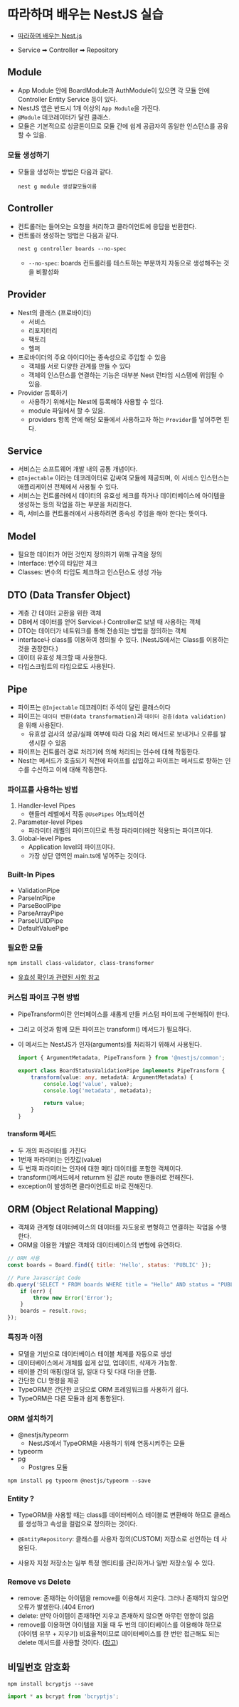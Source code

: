 # 따라하며 배우는 NestJS 실습

-   [따라하며 배우는 Nest.js](https://www.inflearn.com/course/%EB%94%B0%EB%9D%BC%ED%95%98%EB%8A%94-%EB%84%A4%EC%8A%A4%ED%8A%B8-%EC%A0%9C%EC%9D%B4%EC%97%90%EC%8A%A4/dashboard)

-   Service ➡ Controller ➡ Repository

## Module

-   App Module 안에 BoardModule과 AuthModule이 있으면 각 모듈 안에 Controller Entity Service 등이 있다.
-   NestJS 앱은 반드시 1개 이상의 `App Module`을 가진다.
-   `@Module` 데코레이터가 달린 클래스.
-   모듈은 기본적으로 싱글톤이므로 모듈 간에 쉽게 공급자의 동일한 인스턴스를 공유할 수 있음.

### 모듈 생성하기

-   모듈을 생성하는 방법은 다음과 같다.
    ```
    nest g module 생성할모듈이름
    ```

## Controller

-   컨트롤러는 들어오는 요청을 처리하고 클라이언트에 응답을 반환한다.
-   컨트롤러 생성하는 방법은 다음과 같다.
    ```
    nest g controller boards --no-spec
    ```
    -   `--no-spec`: boards 컨트롤러를 테스트하는 부분까지 자동으로 생성해주는 것을 비활성화

## Provider

-   Nest의 클래스 (프로바이더)
    -   서비스
    -   리포지터리
    -   팩토리
    -   헬퍼
-   프로바이더의 주요 아이디어는 종속성으로 주입할 수 있음
    -   객체를 서로 다양한 관계를 만들 수 있다
    -   객체의 인스턴스를 연결하는 기능은 대부분 Nest 런타임 시스템에 위임될 수 있음.
-   Provider 등록하기
    -   사용하기 위해서는 Nest에 등록해야 사용할 수 있다.
    -   module 파일에서 할 수 있음.
    -   providers 항목 안에 해당 모듈에서 사용하고자 하는 `Provider`를 넣어주면 된다.

## Service

-   서비스는 소프트웨어 개발 내의 공통 개념이다.
-   `@Injectable` 이라는 데코레이터로 감싸여 모듈에 제공되며, 이 서비스 인스턴스는 애플리케이션 전체에서 사용될 수 있다.
-   서비스는 컨트롤러에서 데이터의 유효성 체크를 하거나 데이터베이스에 아이템을 생성하는 등의 작업을 하는 부분을 처리한다.
-   즉, 서비스를 컨트롤러에서 사용하려면 종속성 주입을 해야 한다는 뜻이다.

## Model

-   필요한 데이터가 어떤 것인지 정의하기 위해 규격을 정의
-   Interface: 변수의 타입만 체크
-   Classes: 변수의 타입도 체크하고 인스턴스도 생성 가능

## DTO (Data Transfer Object)

-   계층 간 데이터 교환을 위한 객체
-   DB에서 데이터를 얻어 Service나 Controller로 보낼 때 사용하는 객체
-   DTO는 데이터가 네트워크를 통해 전송되는 방법을 정의하는 객체
-   interface나 class를 이용하여 정의될 수 있다. (NestJS에서는 Class를 이용하는 것을 권장한다.)
-   데이터 유효성 체크할 때 사용한다.
-   타입스크립트의 타입으로도 사용된다.

## Pipe

-   파이프는 `@Injectable` 데코레이터 주석이 달린 클래스이다
-   파이프는 `데이터 변환(data transformation)`과 `데이터 검증(data validation)`을 위해 사용된다.
    -   유효성 검사의 성공/실패 여부에 따라 다음 처리 메서드로 보내거나 오류를 발생시킬 수 있음
-   파이프는 컨트롤러 경로 처리기에 의해 처리되는 인수에 대해 작동한다.
-   Nest는 메서드가 호출되기 직전에 파이프를 삽입하고 파이프는 메서드로 향하는 인수를 수신하고 이에 대해 작동한다.

### 파이프를 사용하는 방법

1. Handler-level Pipes
    - 핸들러 레벨에서 작동 `@UsePipes` 어노테이션
2. Parameter-level Pipes
    - 파라미터 레벨의 파이프이므로 특정 파라미터에만 적용되는 파이프이다.
3. Global-level Pipes
    - Application level의 파이프이다.
    - 가장 상단 영역인 main.ts에 넣어주는 것이다.

### Built-In Pipes

-   ValidationPipe
-   ParseIntPipe
-   ParseBoolPipe
-   ParseArrayPipe
-   ParseUUIDPipe
-   DefaultValuePipe

### 필요한 모듈

```
npm install class-validator, class-transformer
```

-   [유효성 확인과 관련된 사항 참고](https://github.com/typestack/class-validator#manual-validation)

### 커스텀 파이프 구현 방법

-   PipeTransform이란 인터페이스를 새롭게 만들 커스텀 파이프에 구현해줘야 한다.
-   그리고 이것과 함께 모든 파이프는 transform() 메서드가 필요하다.
-   이 메서드는 NestJS가 인자(arguments)를 처리하기 위해서 사용된다.

    ```ts
    import { ArgumentMetadata, PipeTransform } from '@nestjs/common';

    export class BoardStatusValidationPipe implements PipeTransform {
        transform(value: any, metadatA: ArgumentMetadata) {
            console.log('value', value);
            console.log('metadata', metadata);

            return value;
        }
    }
    ```

#### transform 메서드

-   두 개의 파라미터를 가진다
-   1번재 파라미터는 인잣값(value)
-   두 번재 파라미터는 인자에 대한 메타 데이터를 포함한 객체이다.
-   transform()메서드에서 returnm 된 값은 route 핸들러로 전해진다.
-   exception이 발생하면 클라이언트로 바로 전해진다.

## ORM (Object Relational Mapping)

-   객체와 관계형 데이터베이스의 데이터를 자도응로 변형하고 연결하는 작업을 수행한다.
-   ORM을 이용한 개발은 객체와 데이터베이스의 변형에 유연하다.

```js
// ORM 사용
const boards = Board.find({ title: 'Hello', status: 'PUBLIC' });

// Pure Javascript Code
db.query('SELECT * FROM boards WHERE title = "Hello" AND status = "PUBLIC', (err, result) => {
    if (err) {
        throw new Error('Error');
    }
    boards = result.rows;
});
```

### 특징과 이점

-   모델을 기반으로 데이터베이스 테이블 체계를 자동으로 생성
-   데이터베이스에서 개체를 쉽게 삽입, 업데이트, 삭제가 가능함.
-   테이블 간의 매핑(일대 일, 일대 다 및 다대 다)을 만듦.
-   간단한 CLI 명령을 제공
-   TypeORM은 간단한 코딩으로 ORM 프레임워크를 사용하기 쉽다.
-   TypeORM은 다른 모듈과 쉽게 통합된다.

### ORM 설치하기

-   @nestjs/typeorm
    -   NestJS에서 TypeORM을 사용하기 위해 연동시켜주는 모듈
-   typeorm
-   pg
    -   Postgres 모듈

```
npm install pg typeorm @nestjs/typeorm --save
```

### Entity ?

-   TypeORM을 사용할 때는 class를 데이터베이스 테이블로 변환해야 하므로 클래스를 생성하고 속성을 컬럼으로 정의하는 것이다.

-   `@EntityRepository`: 클래스를 사용자 정의(CUSTOM) 저장소로 선언하는 데 사용된다.
-   사용자 지정 저장소는 일부 특정 엔티티를 관리하거나 일반 저장소일 수 있다.

### Remove vs Delete

-   remove: 존재하는 아이템을 remove를 이용해서 지운다. 그러나 존재하지 않으면 오류가 발생한다.(404 Error)
-   delete: 만약 아이템이 존재하면 지우고 존재하지 않으면 아무런 영향이 없음
-   remove를 이용하면 아이템을 지울 때 두 번의 데이터베이스를 이용해야 하므로 (아이템 유무 + 지우기) 비효율적이므로 데이터베이스를 한 번만 접근해도 되는 delete 메서드를 사용할 것이다. ([참고](https://github.com/typeorm/typeorm/blob/master/docs/repository-api.md))

## 비밀번호 암호화

```
npm install bcryptjs --save
```

```js
import * as bcrypt from 'bcryptjs';
```
